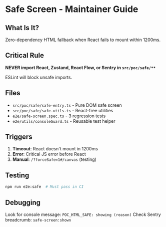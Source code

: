 # Safe Screen - Maintainer Guide

## What Is It?
Zero-dependency HTML fallback when React fails to mount within 1200ms.

## Critical Rule
**NEVER import React, Zustand, React Flow, or Sentry in `src/poc/safe/**`**

ESLint will block unsafe imports.

## Files
- `src/poc/safe/safe-entry.ts` - Pure DOM safe screen
- `src/poc/safe/safe-utils.ts` - React-free utilities
- `e2e/safe-screen.spec.ts` - 3 regression tests
- `e2e/utils/consoleGuard.ts` - Reusable test helper

## Triggers
1. **Timeout**: React doesn't mount in 1200ms
2. **Error**: Critical JS error before React
3. **Manual**: `/?forceSafe=1#/canvas` (testing)

## Testing
```bash
npm run e2e:safe  # Must pass in CI
```

## Debugging
Look for console message: `POC_HTML_SAFE: showing (reason)`
Check Sentry breadcrumb: `safe-screen:shown`
